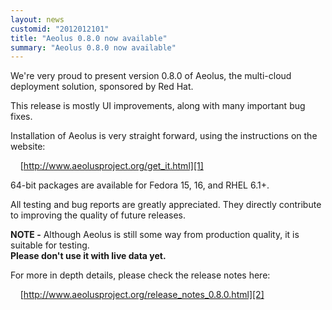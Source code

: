 ```yaml
---
layout: news
customid: "2012012101"
title: "Aeolus 0.8.0 now available"
summary: "Aeolus 0.8.0 now available"
---
```

We're very proud to present version 0.8.0 of Aeolus, the multi-cloud deployment
solution, sponsored by Red Hat.

This release is mostly UI improvements, along with many important bug fixes.

Installation of Aeolus is very straight forward, using the instructions on the
website:

&nbsp;&nbsp;&nbsp;&nbsp;[http://www.aeolusproject.org/get_it.html][1]

64-bit packages are available for Fedora 15, 16, and RHEL 6.1+.

All testing and bug reports are greatly appreciated. They directly contribute
to improving the quality of future releases.

__NOTE -__ Although Aeolus is still some way from production quality, it is
suitable for testing.  
__Please don't use it with live data yet.__

For more in depth details, please check the release notes here:

&nbsp;&nbsp;&nbsp;&nbsp;[http://www.aeolusproject.org/release_notes_0.8.0.html][2]

 [1]: http://www.aeolusproject.org/get_it.html "Get Aeolus"
 [2]: http://www.aeolusproject.org/release_notes_0.8.0.html "Aeolus 0.8.0 release notes"